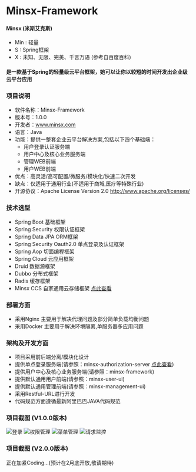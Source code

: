 # Minsx-Framework

#### Minsx (米斯艾克斯)
+ Min : 轻量 
+ S : Spring框架 
+ X : 未知、无限、完美、千言万语 (参考自百度百科)
#### 是一款基于Spring的轻量级云平台框架，她可以让你以较短的时间开发出企业级云平台应用

### 项目说明
+ 软件名称：Minsx-Framework
+ 版本号：1.0.0
+ 开发者：www.minsx.com
+ 语言：Java
+ 功能：提供一整套企业云平台解决方案,包括以下四个基础端：
	+ 用户登录认证服务端  
	+ 用户中心及核心业务服务端
	+ 管理WEB前端
	+ 用户WEB前端
+ 优点：高灵活/高可配置/微服务/模块化/快速二次开发
+ 缺点：仅适用于通用行业(不适用于商城,医疗等特殊行业)
+ 开源协议：Apache License Version 2.0 http://www.apache.org/licenses/
				
### 技术选型
+ Spring Boot 基础框架
+ Spring Security 权限认证框架
+ Spring Data JPA ORM框架
+ Spring Security Oauth2.0 单点登录及认证框架
+ Spring Aop 切面编程框架
+ Spring Cloud 云应用框架
+ Druid 数据源框架
+ Dubbo 分布式框架
+ Radis 缓存框架
+ Minsx CCS 自家通用云存储框架 [点此查看](https://github.com/MinsxCloud/minsx-ccs)

### 部署方面
+ 采用Nginx 主要用于解决代理问题及部分简单负载均衡问题
+ 采用Docker 主要用于解决环境隔离,单服务器多应用问题


### 架构及开发方面
+ 项目采用前后端分离/模块化设计
+ 提供单点登录服务端(请参照：minsx-authorization-server [点此查看](https://github.com/MinsxCloud/minsx-authorization-server))
+ 提供用户中心及核心业务服务端(请参照：minsx-framework)
+ 提供默认通用用户前端(请参照：minsx-user-ui)
+ 提供默认通用管理前端(请参照：minsx-management-ui)
+ 采用Restful-URL进行开发
+ 代码规范方面遵循最新阿里巴巴JAVA代码规范

### 项目截图 (V1.0.0版本)
![登录](https://raw.githubusercontent.com/MinsxCloud/minsx-framework/master/docs/image/login.png "登录")
![权限管理](https://raw.githubusercontent.com/MinsxCloud/minsx-framework/master/docs/image/auth.png "权限管理")
![菜单管理](https://raw.githubusercontent.com/MinsxCloud/minsx-framework/master/docs/image/menu.png "菜单管理")
![请求监控](https://raw.githubusercontent.com/MinsxCloud/minsx-framework/master/docs/image/request.png "请求监控")

### 项目截图 (V2.0.0版本)
正在加紧Coding...(预计在2月底开放,敬请期待)
